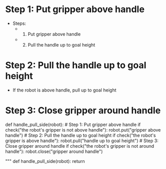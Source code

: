 

# Step 1: Put gripper above handle
- Steps:
    - 1. Put gripper above handle
    - 2. Pull the handle up to goal height

# Step 2: Pull the handle up to goal height
- If the robot is above handle, pull up to goal height


# Step 3: Close gripper around handle

def handle_pull_side(robot):
    # Step 1: Put gripper above handle
    if check("the robot's gripper is not above handle"):
        robot.put("gripper above handle")
    # Step 2: Pull the handle up to goal height
    if check("the robot's gripper is above handle"):
        robot.pull("handle up to goal height")
    # Step 3: Close gripper around handle
    if check("the robot's gripper is not around handle"):
        robot.close("gripper around handle")

"""
def handle_pull_side(robot):
    return





































































































































































































































































































































































